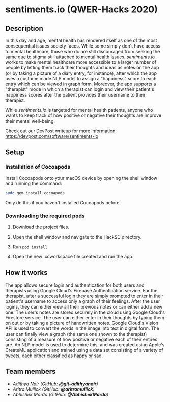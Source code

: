 # sentiments.io (QWER-Hacks 2020)

## Description

In this day and age, mental health has rendered itself as one of the most consequential  issues society faces. While some simply don't have access to mental healthcare, those who do are still discouraged from seeking the same due to stigma still attached to mental health issues. *sentiments.io* works to make mental healthcare more accessible to a larger number of people by letting them track their thoughts and ideas as notes on the app (or by taking a picture of a diary entry, for instance), after which the app uses a custome made NLP model to assign a "happiness" score to each entry which can be viewed in graph form. Moreover, the app supports a "therapist" mode in which a therapist can login and view their patient's happiness scores after the patient provides their username to their therapist.

While *sentiments.io* is targeted for mental health patients, anyone who wants to keep track of how positive or negative their thoughts are improve their mental well-being.

Check out our DevPost writeup for more information:
https://devpost.com/software/sentiments-io

## Setup

### Installation of Cocoapods

Install Cocoapods onto your macOS device by opening the shell window and running the command:

```bash
sudo gem install cocoapods
```

Only do this if you haven't installed Cocoapods before.

### Downloading the required pods

1. Download the project files.

2. Open the shell window and navigate to the HackSC directory.

3. Run ``` pod install ```.

4. Open the new .xcworkspace file created and run the app.

## How it works

The app allows secure login and authentication for both users and therapists using Google Cloud's Firebase Authentication service. For the therapist, after a successful login they are simply prompted to enter in their patient's username to access only a graph of their feelings. After the user logins, they can either view all their previous notes or can either add a new one. The user's notes are stored securely in the cloud using Google Cloud's Firestore service. The user can either enter in their thoughts by typing them on out or by taking a picture of handwritten notes. Google Cloud's Vision API is used to convert the words in the image into text in digital form. The user can finally view a graph (the same one shown to the therapist) consisting of a measure of how positive or negative each of their entires are. An NLP model is used to determine this, and was created using Apple's CreateML application and trained using a data set consisting of a variety of tweets, each either classified as happy or sad. 

## Team members

* *Adithya Nair (GitHub: **@git-adithyanair**)*
* *Aritra Mullick (GitHub: **@aritramullick**)*
* *Abhishek Marda (GitHub: **@AbhishekMarda**)*
